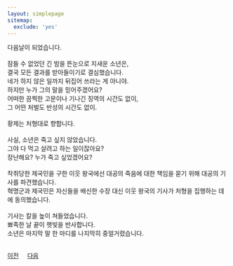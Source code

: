 ```yaml
---
layout: simplepage
sitemap:
  exclude: 'yes'
---
```


<p>
다음날이 되었습니다.<br>
<br>
잠들 수 없었던 긴 밤을 뜬눈으로 지새운 소년은,<br>
결국 모든 결과를 받아들이기로 결심했습니다.<br>
네가 하지 않은 일까지 뒤집어 쓰라는 게 아니야.<br>
하지만 누가 그의 말을 믿어주겠어요?<br>
어떠한 끔찍한 고문이나 기나긴 징역의 시간도 없이,<br>
그 어떤 처벌도 반성의 시간도 없이.<br>
<br>
황제는 처형대로 향합니다.<br>
<br>
사실, 소년은 죽고 싶지 않았습니다.<br>
그야 다 먹고 살려고 하는 일이잖아요?<br>
장난해요? 누가 죽고 싶었겠어요?<br>
<br>
착취당한 제국민을 구한 이웃 왕국에선 대공의 죽음에 대한 책임을 묻기 위해 대공의 기사를 파견했습니다.<br>
혁명군과 제국민은 자신들을 배신한 수장 대신 이웃 왕국의 기사가 처형을 집행하는 데에 동의했습니다.<br>
<br>
기사는 칼을 높이 쳐들었습니다.<br>
뾰족한 날 끝이 햇빛을 반사합니다.<br>
소년은 마지막 말 한 마디를 나지막히 중얼거렸습니다.<br>
<br>

<a href="/post/2021/08/27/scenarioend.html">이전</a> &nbsp; &nbsp; <a href="/labyrinth/scenarioend-p3">다음</a>
</p>